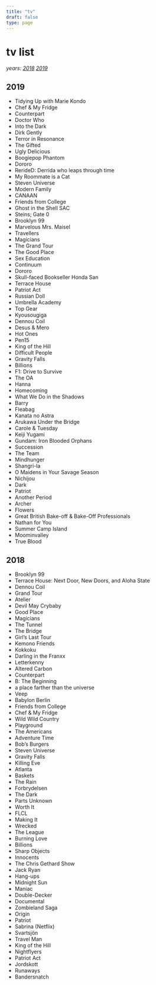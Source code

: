 ```yaml
---
title: "tv"
draft: false
type: page
---
```


# tv list
_years: [2018](#2018) [2019](#2019)_

## 2019 <a name="2019"></a>

- Tidying Up with Marie Kondo
- Chef & My Fridge
- Counterpart
- Doctor Who
- Into the Dark
- Dirk Gently
- Terror in Resonance
- The Gifted
- Ugly Delicious
- Boogiepop Phantom
- Dororo
- RerideD: Derrida who leaps through time
- My Roommate is a Cat
- Steven Universe
- Modern Family
- CANAAN
- Friends from College
- Ghost in the Shell SAC
- Steins; Gate 0
- Brooklyn 99
- Marvelous Mrs. Maisel
- Travellers
- Magicians
- The Grand Tour
- The Good Place
- Sex Education
- Continuum
- Dororo
- Skull-faced Bookseller Honda San
- Terrace House
- Patriot Act
- Russian Doll
- Umbrella Academy
- Top Gear
- Kyousougiga
- Dennou Coil
- Desus & Mero
- Hot Ones
- Pen15
- King of the Hill
- Difficult People
- Gravity Falls
- Billions
- F1: Drive to Survive
- The OA
- Hanna
- Homecoming
- What We Do in the Shadows
- Barry
- Fleabag
- Kanata no Astra
- Arukawa Under the Bridge
- Carole & Tuesday
- Keiji Yugami
- Gundam: Iron Blooded Orphans
- Succession
- The Team
- Mindhunger
- Shangri-la
- O Maidens in Your Savage Season
- Nichijou
- Dark
- Patriot
- Another Period
- Archer
- Flowers
- Great British Bake-off & Bake-Off Professionals
- Nathan for You
- Summer Camp Island
- Moominvalley
- True Blood

## 2018 <a name="2018"></a>

- Brooklyn 99
- Terrace House: Next Door, New Doors, and Aloha State
- Dennou Coil
- Grand Tour
- Atelier
- Devil May Crybaby
- Good Place
- Magicians
- The Tunnel
- The Bridge
- Girl’s Last Tour
- Kemono Friends
- Kokkoku
- Darling in the Franxx
- Letterkenny
- Altered Carbon
- Counterpart
- B: The Beginning
- a place farther than the universe
- Veep
- Babylon Berlin
- Friends from College
- Chef & My Fridge
- Wild Wild Country
- Playground
- The Americans
- Adventure Time
- Bob’s Burgers
- Steven Universe
- Gravity Falls
- Killing Eve
- Atlanta
- Baskets
- The Rain
- Forbrydelsen
- The Dark
- Parts Unknown
- Worth It
- FLCL
- Making It
- Wrecked
- The League
- Burning Love
- Billions
- Sharp Objects
- Innocents
- The Chris Gethard Show
- Jack Ryan
- Hang-ups
- Midnight Sun
- Maniac
- Double-Decker
- Documental
- Zombieland Saga
- Origin
- Patriot
- Sabrina (Netflix)
- Svartsjön
- Travel Man
- King of the Hill
- Nightflyers
- Patriot Act
- Jordskott
- Runaways
- Bandersnatch
